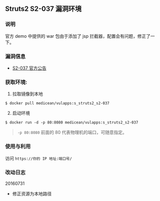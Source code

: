 ## Struts2 S2-037 漏洞环境

### 说明

 官方 demo 中提供的 war 包由于添加了 jsp 拦截器，配置会有问题，修正了一下。

### 漏洞信息

 * [S2-037 官方公告](http://struts.apache.org/docs/s2-037.html)

### 获取环境:

1. 拉取镜像到本地

 ```
$ docker pull medicean/vulapps:s_struts2_s2-037
 ```

2. 启动环境

 ```
$ docker run -d -p 80:8080 medicean/vulapps:s_struts2_s2-037
 ```
 > `-p 80:8080` 前面的 80 代表物理机的端口，可随意指定。 

### 使用与利用

访问 `https://你的 IP 地址:端口号/`

### 改动日志

20160731

 * 修正资源为本地路径
